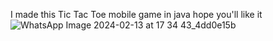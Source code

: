 I made this Tic Tac Toe mobile game in java hope you'll like it
![WhatsApp Image 2024-02-13 at 17 34 43_4dd0e15b](https://github.com/abaniket7/Tic-Tac-Toe/assets/131402530/b89d46ac-2b39-42eb-a8bf-b9eafa5abb0c)
